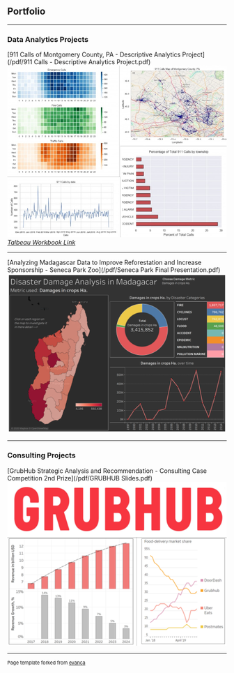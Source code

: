 ## Portfolio

---

### Data Analytics Projects

[911 Calls of Montgomery County, PA - Descriptive Analytics Project](/pdf/911 Calls - Descriptive Analytics Project.pdf)
<img src="images/reseized_collage.jpg?raw=true"/>
*[Talbeau Workbook Link](https://public.tableau.com/profile/ilia.isaikin#!/vizhome/SenecaParkZoo-MadagascarDisasterAnalysis/Disaster_Damage_2)*

---
[Analyzing Madagascar Data to Improve Reforestation and Increase Sponsorship - Seneca Park Zoo](/pdf/Seneca Park Final Presentation.pdf)
<img src="images/Disaster_Damage_2.png?raw=true"/>

---

### Consulting Projects

[GrubHub Strategic Analysis and Recommendation - Consulting Case Competition 2nd Prize](/pdf/GRUBHUB Slides.pdf)
<img src="images/grubhub_collage.png?raw=true"/>

---
<p style="font-size:11px">Page template forked from <a href="https://github.com/evanca/quick-portfolio">evanca</a></p>
<!-- Remove above link if you don't want to attibute -->
